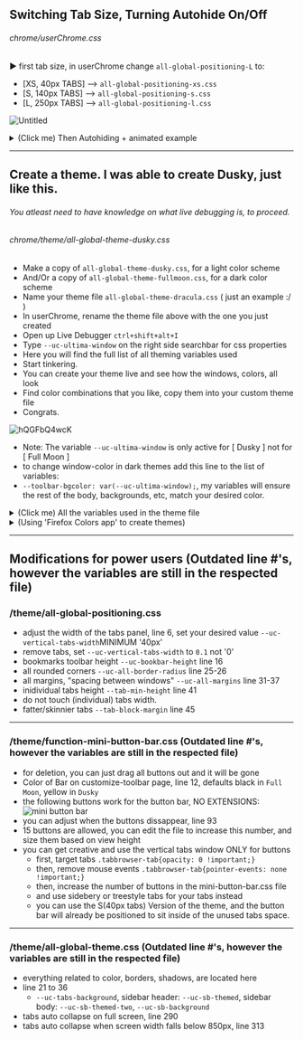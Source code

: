 ## Switching Tab Size, Turning Autohide On/Off
###### chrome/userChrome.css
► first tab size, in userChrome change `all-global-positioning-L` to: <br>
- [XS, 40px TABS] --> `all-global-positioning-xs.css` <br>
- [S, 140px TABS] --> `all-global-positioning-s.css` <br>
- [L, 250px TABS] --> `all-global-positioning-l.css` <br>

![Untitled](https://github.com/soulhotel/FF-CSS-ULTIMA/assets/155501797/9a75ae49-2217-4757-ba89-15d99b545a26)

<details>
  <summary>(Click me) Then Autohiding + animated example</summary>

###### changing size to L, and enabling autohide if you want that too.  
![changing settings](https://github.com/soulhotel/FF-ULTIMA/assets/155501797/8c471fac-a96a-45b6-85d2-48b4f111fd81)

###### the outcome: 250px size tabs, and they auto collapse to 40px if you add autohiding feature.
![outcome](https://github.com/soulhotel/FF-ULTIMA/assets/155501797/978d6c07-7d31-41e2-88b6-fae566fce387)

</details>

---

## Create a theme. I was able to create Dusky, just like this.
###### You atleast need to have knowledge on what live debugging is, to proceed.
###### chrome/theme/all-global-theme-dusky.css
- Make a copy of `all-global-theme-dusky.css`, for a light color scheme
- And/Or a copy of `all-global-theme-fullmoon.css`, for a dark color scheme
- Name your theme file `all-global-theme-dracula.css` ( just an example :/ )
- In userChrome, rename the theme file above with the one you just created
- Open up Live Debugger `ctrl+shift+alt+I`
- Type `--uc-ultima-window` on the right side searchbar for css properties
- Here you will find the full list of all theming variables used
- Start tinkering.
- You can create your theme live and see how the windows, colors, all look
- Find color combinations that you like, copy them into your custom theme file
- Congrats.

![hQGFbQ4wcK](https://github.com/soulhotel/FF-ULTIMA/assets/155501797/e95de06b-40d1-4ceb-aa42-b2afcb97d5e1)

- Note: The variable `--uc-ultima-window` is only active for [ Dusky ] not for [ Full Moon ]
- to change window-color in dark themes add this line to the list of variables:
- `--toolbar-bgcolor: var(--uc-ultima-window);`, my variables will ensure the rest of the body, backgrounds, etc, match your desired color.
<details>
  <summary>(Click me) All the variables used in the theme file</summary>

![Screenshot_2](https://github.com/soulhotel/FF-CSS-ULTIMA/assets/155501797/4e3a989c-8366-4fcc-8933-d42449c8f51c)
</details>
<details>
  <summary>(Using 'Firefox Colors app' to create themes)</summary>

###### Did this in 2 minutes, just showing that it is definitely possible.
![Screenshot_1](https://github.com/soulhotel/FF-CSS-ULTIMA/assets/155501797/50ede808-227d-4ef0-b49b-692c8cf70b64)
</details>

---

## Modifications for power users (Outdated line #'s, however the variables are still in the respected file)

### /theme/all-global-positioning.css

- adjust the width of the tabs panel, line 6, set your desired value `--uc-vertical-tabs-width`MINIMUM '40px'
- remove tabs, set `--uc-vertical-tabs-width` to `0.1` not '0'
- bookmarks toolbar height `--uc-bookbar-height` line 16
- all rounded corners `--uc-all-border-radius` line 25-26
- all margins, "spacing between windows" `--uc-all-margins` line 31-37
- inidividual tabs height `--tab-min-height` line 41
- do not touch (individual) tabs width.
- fatter/skinnier tabs `--tab-block-margin` line 45

---

### /theme/function-mini-button-bar.css (Outdated line #'s, however the variables are still in the respected file)

- for deletion, you can just drag all buttons out and it will be gone
- Color of Bar on customize-toolbar page, line 12, defaults black in `Full Moon`, yellow in `Dusky`
- the following buttons work for the button bar, NO EXTENSIONS:
![mini button bar](https://github.com/soulhotel/FF-CSS-ULTIMA/assets/155501797/c0322340-9c81-47f3-bdda-44bd520cb14a)
- you can adjust when the buttons dissappear, line 93
- 15 buttons are allowed, you can edit the file to increase this number, and size them based on view height
- you can get creative and use the vertical tabs window ONLY for buttons
  - first, target tabs `.tabbrowser-tab{opacity: 0 !important;}`
  - then, remove mouse events `.tabbrowser-tab{pointer-events: none !important;}`
  - then, increase the number of buttons in the mini-button-bar.css file
  - and use sidebery or treestyle tabs for your tabs instead
  - you can use the S(40px tabs) Version of the theme, and the button bar will already be positioned to sit inside of the unused tabs space.

---

### /theme/all-global-theme.css (Outdated line #'s, however the variables are still in the respected file)

- everything related to color, borders, shadows, are located here
- line 21 to 36
  - `--uc-tabs-background`, sidebar header: `--uc-sb-themed`, sidebar body: `--uc-sb-themed-two`, `--uc-sb-background`
- tabs auto collapse on full screen, line 290
- tabs auto collapse when screen width falls below 850px, line 313
